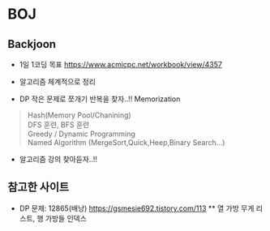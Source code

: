 # BOJ
## Backjoon

* 1일 1코딩 목표
https://www.acmicpc.net/workbook/view/4357

* 알고리즘 체계적으로 정리
- DP 작은 문제로 쪼개기 반복을 찾자..!! Memorization


>Hash(Memory Pool/Chanining) <br />
>DFS 훈련, BFS 훈련 <br />
>Greedy / Dynamic Programming <br />
>Named Algorithm (MergeSort,Quick,Heep,Binary Search...) <br />

* 알고리즘 강의 찾아듣자..!!

<u></u>

## 참고한 사이트
* DP 문제: 12865(배낭) https://gsmesie692.tistory.com/113 
** 열 가방 무게 리스트, 행 가방들 인덱스
